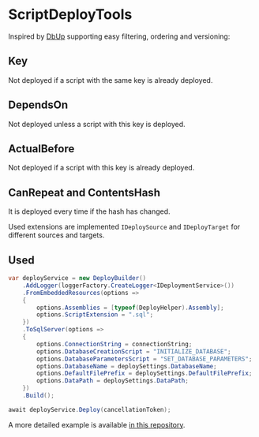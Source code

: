 # ScriptDeployTools
Inspired by [DbUp](https://github.com/DbUp/DbUp) supporting easy filtering, ordering and versioning:

## Key
Not deployed if a script with the same key is already deployed.

## DependsOn
Not deployed unless a script with this key is deployed.

## ActualBefore
Not deployed if a script with this key is already deployed.

## CanRepeat and ContentsHash
It is deployed every time if the hash has changed.

Used extensions are implemented `IDeploySource` and `IDeployTarget`
for different sources and targets.

## Used
```csharp
var deployService = new DeployBuilder()
    .AddLogger(loggerFactory.CreateLogger<IDeploymentService>())
    .FromEmbeddedResources(options =>
    {
        options.Assemblies = [typeof(DeployHelper).Assembly];
        options.ScriptExtension = ".sql";
    })
    .ToSqlServer(options =>
    {
        options.ConnectionString = connectionString;
        options.DatabaseCreationScript = "INITIALIZE_DATABASE";
        options.DatabaseParametersScript = "SET_DATABASE_PARAMETERS";
        options.DatabaseName = deploySettings.DatabaseName;
        options.DefaultFilePrefix = deploySettings.DefaultFilePrefix;
        options.DataPath = deploySettings.DataPath;
    })
    .Build();

await deployService.Deploy(cancellationToken);

```
A more detailed example is available [in this repository](https://github.com/Tsaritsin/script-deploy-tools/tree/main/Samples/SqlServerDeploy).
